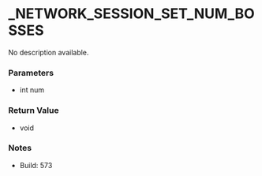 # _NETWORK_SESSION_SET_NUM_BOSSES

No description available.

### Parameters
* int num

### Return Value
* void

### Notes
* Build: 573

